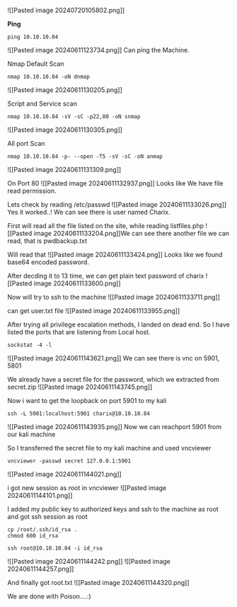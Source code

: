 ![[Pasted image 20240720105802.png]]

**Ping**
```
ping 10.10.10.84
```
![[Pasted image 20240611123734.png]]
Can ping the Machine.

Nmap Default Scan
```
nmap 10.10.10.84 -oN dnmap
```
![[Pasted image 20240611130205.png]]

Script and Service scan
```
nmap 10.10.10.84 -sV -sC -p22,80 -oN snmap
```
![[Pasted image 20240611130305.png]]

All port Scan
```
nmap 10.10.10.84 -p- --open -T5 -sV -sC -oN anmap
```
![[Pasted image 20240611131309.png]]

On Port 80
![[Pasted image 20240611132937.png]]
Looks like We have file read permission.





Lets check by reading /etc/passwd
![[Pasted image 20240611133026.png]]
Yes it worked..! We can see there is user named Charix.

First will read all the file listed on the site, while reading listfiles.php
![[Pasted image 20240611133204.png]]We can see there another file we can read, that is pwdbackup.txt

Will read that
![[Pasted image 20240611133424.png]]
Looks like we found base64 encoded password. 

After decding it to 13 time, we can get plain text password of charix
![[Pasted image 20240611133600.png]]

Now will try to ssh to the machine
![[Pasted image 20240611133711.png]]

can get user.txt file
![[Pasted image 20240611133955.png]]

After trying all privilege escalation methods, I landed on dead end. So I have listed the ports that are listening from Local host.

```
sockstat -4 -l
```
![[Pasted image 20240611143621.png]]
We can see there is vnc on 5901, 5801

We already have a secret file for the password, which we extracted from secret.zip
![[Pasted image 20240611143745.png]]

Now i want to get the loopback on port 5901 to my kali
```
ssh -L 5901:localhost:5901 charix@10.10.10.84
```
![[Pasted image 20240611143935.png]]
Now we can reachport 5901 from our kali machine

So I transferred the secret file to my kali machine and used vncviewer
```
vncviewer -passwd secret 127.0.0.1:5901
```
![[Pasted image 20240611144021.png]]

i got new session as root in vncviewer
![[Pasted image 20240611144101.png]]

I added my public key to authorized keys and ssh to the machine as root and got ssh session as root
```
cp /root/.ssh/id_rsa .
chmod 600 id_rsa
```
```
ssh root@10.10.10.84 -i id_rsa 
```
![[Pasted image 20240611144242.png]]
![[Pasted image 20240611144257.png]]

And finally got root.txt
![[Pasted image 20240611144320.png]]


We are done with Poison....:)